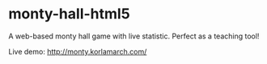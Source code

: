 # monty-hall-html5
A web-based monty hall game with live statistic. Perfect as a teaching tool!

Live demo: http://monty.korlamarch.com/

